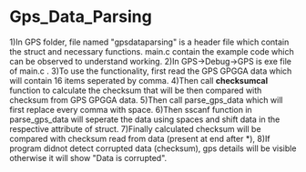 # Gps_Data_Parsing
1)In GPS folder, file named "gpsdataparsing" is a header file which contain the struct and necessary functions. main.c contain the example code which can be observed to understand working.
2)In GPS->Debug->GPS is exe file of main.c .
3)To use the functionality, first read the GPS GPGGA data which will contain 16 items seperated by comma. 
4)Then call **checksumcal** function to calculate the checksum that will be then compared with checksum from GPS GPGGA data.
5)Then call parse_gps_data which will first replace every comma with space.
6)Then sscanf function in parse_gps_data will seperate the data using spaces and shift data in the respective attribute of struct.
7)Finally calculated checksum will be compared with checksum read from data (present at end after *),
8)If program didnot detect corrupted data (checksum), gps details will be visible otherwise it will show "Data is corrupted". 



























